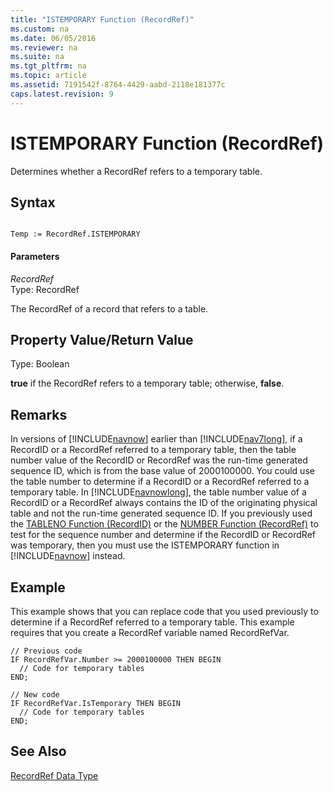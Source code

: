 ```yaml
---
title: "ISTEMPORARY Function (RecordRef)"
ms.custom: na
ms.date: 06/05/2016
ms.reviewer: na
ms.suite: na
ms.tgt_pltfrm: na
ms.topic: article
ms.assetid: 7191542f-8764-4429-aabd-2118e181377c
caps.latest.revision: 9
---
```

# ISTEMPORARY Function (RecordRef)
Determines whether a RecordRef refers to a temporary table.  
  
## Syntax  
  
```  
  
Temp := RecordRef.ISTEMPORARY  
```  
  
#### Parameters  
 *RecordRef*  
 Type: RecordRef  
  
 The RecordRef of a record that refers to a table.  
  
## Property Value\/Return Value  
 Type: Boolean  
  
 **true** if the RecordRef refers to a temporary table; otherwise, **false**.  
  
## Remarks  
 In versions of [!INCLUDE[navnow](includes/navnow_md.md)] earlier than [!INCLUDE[nav7long](includes/nav7long_md.md)], if a RecordID or a RecordRef referred to a temporary table, then the table number value of the RecordID or RecordRef was the run\-time generated sequence ID, which is from the base value of 2000100000. You could use the table number to determine if a RecordID or a RecordRef referred to a temporary table. In [!INCLUDE[navnowlong](includes/navnowlong_md.md)], the table number value of a RecordID or a RecordRef always contains the ID of the originating physical table and not the run\-time generated sequence ID. If you previously used the [TABLENO Function \(RecordID\)](TABLENO-Function--RecordID-.md) or the [NUMBER Function \(RecordRef\)](NUMBER-Function--RecordRef-.md) to test for the sequence number and determine if the RecordID or RecordRef was temporary, then you must use the ISTEMPORARY function in [!INCLUDE[navnow](includes/navnow_md.md)] instead.  
  
## Example  
 This example shows that you can replace code that you used previously to determine if a RecordRef referred to a temporary table. This example requires that you create a RecordRef variable named RecordRefVar.  
  
```  
// Previous code  
IF RecordRefVar.Number >= 2000100000 THEN BEGIN  
  // Code for temporary tables  
END;  
  
// New code  
IF RecordRefVar.IsTemporary THEN BEGIN  
  // Code for temporary tables  
END;  
```  
  
## See Also  
 [RecordRef Data Type](RecordRef-Data-Type.md)